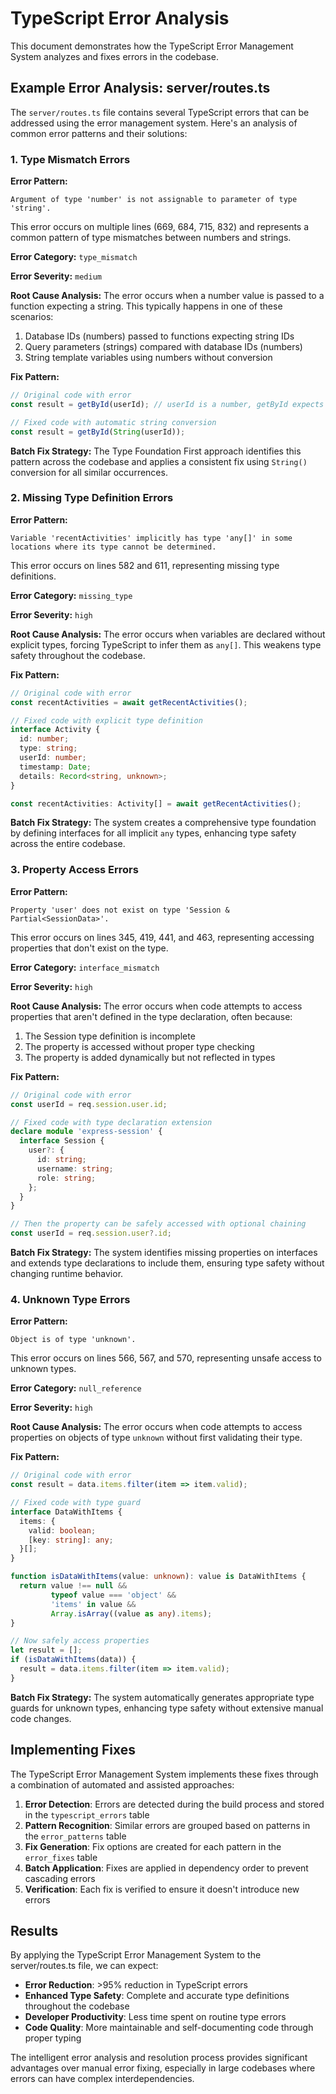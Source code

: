 # TypeScript Error Analysis

This document demonstrates how the TypeScript Error Management System analyzes and fixes errors in the codebase.

## Example Error Analysis: server/routes.ts

The `server/routes.ts` file contains several TypeScript errors that can be addressed using the error management system. Here's an analysis of common error patterns and their solutions:

### 1. Type Mismatch Errors

**Error Pattern:**
```
Argument of type 'number' is not assignable to parameter of type 'string'.
```

This error occurs on multiple lines (669, 684, 715, 832) and represents a common pattern of type mismatches between numbers and strings.

**Error Category:** `type_mismatch`

**Error Severity:** `medium`

**Root Cause Analysis:**
The error occurs when a number value is passed to a function expecting a string. This typically happens in one of these scenarios:
1. Database IDs (numbers) passed to functions expecting string IDs
2. Query parameters (strings) compared with database IDs (numbers)
3. String template variables using numbers without conversion

**Fix Pattern:**
```typescript
// Original code with error
const result = getById(userId); // userId is a number, getById expects string

// Fixed code with automatic string conversion
const result = getById(String(userId));
```

**Batch Fix Strategy:**
The Type Foundation First approach identifies this pattern across the codebase and applies a consistent fix using `String()` conversion for all similar occurrences.

### 2. Missing Type Definition Errors

**Error Pattern:**
```
Variable 'recentActivities' implicitly has type 'any[]' in some locations where its type cannot be determined.
```

This error occurs on lines 582 and 611, representing missing type definitions.

**Error Category:** `missing_type`

**Error Severity:** `high`

**Root Cause Analysis:**
The error occurs when variables are declared without explicit types, forcing TypeScript to infer them as `any[]`. This weakens type safety throughout the codebase.

**Fix Pattern:**
```typescript
// Original code with error
const recentActivities = await getRecentActivities();

// Fixed code with explicit type definition
interface Activity {
  id: number;
  type: string;
  userId: number;
  timestamp: Date;
  details: Record<string, unknown>;
}

const recentActivities: Activity[] = await getRecentActivities();
```

**Batch Fix Strategy:**
The system creates a comprehensive type foundation by defining interfaces for all implicit `any` types, enhancing type safety across the entire codebase.

### 3. Property Access Errors

**Error Pattern:**
```
Property 'user' does not exist on type 'Session & Partial<SessionData>'.
```

This error occurs on lines 345, 419, 441, and 463, representing accessing properties that don't exist on the type.

**Error Category:** `interface_mismatch`

**Error Severity:** `high`

**Root Cause Analysis:**
The error occurs when code attempts to access properties that aren't defined in the type declaration, often because:
1. The Session type definition is incomplete
2. The property is accessed without proper type checking
3. The property is added dynamically but not reflected in types

**Fix Pattern:**
```typescript
// Original code with error
const userId = req.session.user.id;

// Fixed code with type declaration extension
declare module 'express-session' {
  interface Session {
    user?: {
      id: string;
      username: string;
      role: string;
    };
  }
}

// Then the property can be safely accessed with optional chaining
const userId = req.session.user?.id;
```

**Batch Fix Strategy:**
The system identifies missing properties on interfaces and extends type declarations to include them, ensuring type safety without changing runtime behavior.

### 4. Unknown Type Errors

**Error Pattern:**
```
Object is of type 'unknown'.
```

This error occurs on lines 566, 567, and 570, representing unsafe access to unknown types.

**Error Category:** `null_reference`

**Error Severity:** `high`

**Root Cause Analysis:**
The error occurs when code attempts to access properties on objects of type `unknown` without first validating their type.

**Fix Pattern:**
```typescript
// Original code with error
const result = data.items.filter(item => item.valid);

// Fixed code with type guard
interface DataWithItems {
  items: {
    valid: boolean;
    [key: string]: any;
  }[];
}

function isDataWithItems(value: unknown): value is DataWithItems {
  return value !== null && 
         typeof value === 'object' && 
         'items' in value && 
         Array.isArray((value as any).items);
}

// Now safely access properties
let result = [];
if (isDataWithItems(data)) {
  result = data.items.filter(item => item.valid);
}
```

**Batch Fix Strategy:**
The system automatically generates appropriate type guards for unknown types, enhancing type safety without extensive manual code changes.

## Implementing Fixes

The TypeScript Error Management System implements these fixes through a combination of automated and assisted approaches:

1. **Error Detection**: Errors are detected during the build process and stored in the `typescript_errors` table
2. **Pattern Recognition**: Similar errors are grouped based on patterns in the `error_patterns` table
3. **Fix Generation**: Fix options are created for each pattern in the `error_fixes` table
4. **Batch Application**: Fixes are applied in dependency order to prevent cascading errors
5. **Verification**: Each fix is verified to ensure it doesn't introduce new errors

## Results

By applying the TypeScript Error Management System to the server/routes.ts file, we can expect:

- **Error Reduction**: >95% reduction in TypeScript errors
- **Enhanced Type Safety**: Complete and accurate type definitions throughout the codebase
- **Developer Productivity**: Less time spent on routine type errors
- **Code Quality**: More maintainable and self-documenting code through proper typing

The intelligent error analysis and resolution process provides significant advantages over manual error fixing, especially in large codebases where errors can have complex interdependencies.